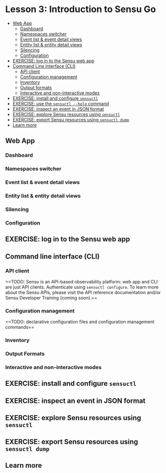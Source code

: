 # Lesson 3: Introduction to Sensu Go 

- [Web App](#web-app)
  - [Dashboard](#dashboard)
  - [Namespaces switcher](#namespaces-switcher)
  - [Event list & event detail views](#event-list--event-detail-views)
  - [Entity list & entity detail views](#entity-list--entity-detail-views)
  - [Silencing](#silencing)
  - [Configuration](#configuration)
- [EXERCISE: log in to the Sensu web app](#log-in-to-the-sensu-web-app)
- [Command Line Interface (CLI)](#command-line-interface--cli)
  - [API client](#api-client)
  - [Configuration management](#configuration-management)
  - [Inventory](#inventory)
  - [Output formats](#output-formats)
  - [Interactive and non-interactive modes](#interactive-and-non-interactive-modes)
- [EXERCISE: install and configure `sensuctl`](#exercise-install-and-configure-sensuctl)
- [EXERCISE: use the `sensuctl --help` command](#exercise-use-the-sensuctl---help-command)
- [EXERCISE: inspect an event in JSON format](#exercise-inspect-an-event-in-json-format)
- [EXERCISE: explore Sensu resources using `sensuctl`](#exercise-explore-sensu-resources-using-sensuctl)
- [EXERCISE: export Sensu resources using `sensuctl dump`](#exercise-export-sensu-resources-using-sensuctl-dump)
- [Learn more](#learn-more)

## Web App

### Dashboard 

### Namespaces switcher 

### Event list & event detail views

### Entity list & entity detail views 

### Silencing

### Configuration 

## EXERCISE: log in to the Sensu web app 

## Command line interface (CLI)

### API client

==TODO: Sensu is an API-based observability platform; web app and CLI are just API clients. 
Authenticate using `sensuctl configure`.
To learn more about the Sensu APIs, please visit the API reference documentation and/or Sensu Developer Training (coming soon).==

### Configuration management 

==TODO: declarative configuration files and configuration management commands==

### Inventory 

### Output Formats 

### Interactive and non-interactive modes 

## EXERCISE: install and configure `sensuctl` 

## EXERCISE: inspect an event in JSON format 

## EXERCISE: explore Sensu resources using `sensuctl` 

## EXERCISE: export Sensu resources using `sensuctl dump` 

## Learn more

